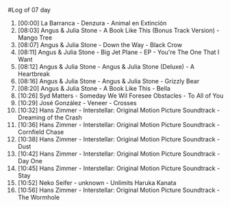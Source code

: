 #Log of 07 day

1. [00:00] La Barranca - Denzura - Animal en Extinción
1. [08:03] Angus & Julia Stone - A Book Like This (Bonus Track Version) - Mango Tree
1. [08:07] Angus & Julia Stone - Down the Way - Black Crow
1. [08:11] Angus & Julia Stone - Big Jet Plane - EP - You're The One That I Want
1. [08:12] Angus & Julia Stone - Angus & Julia Stone (Deluxe) - A Heartbreak
1. [08:16] Angus & Julia Stone - Angus & Julia Stone - Grizzly Bear
1. [08:20] Angus & Julia Stone - A Book Like This - Bella
1. [10:26] Syd Matters - Someday We Wil Foresee Obstacles - To All of You
1. [10:29] José González - Veneer - Crosses
1. [10:32] Hans Zimmer - Interstellar: Original Motion Picture Soundtrack - Dreaming of the Crash
1. [10:36] Hans Zimmer - Interstellar: Original Motion Picture Soundtrack - Cornfield Chase
1. [10:38] Hans Zimmer - Interstellar: Original Motion Picture Soundtrack - Dust
1. [10:42] Hans Zimmer - Interstellar: Original Motion Picture Soundtrack - Day One
1. [10:45] Hans Zimmer - Interstellar: Original Motion Picture Soundtrack - Stay
1. [10:52] Neko Seifer - unknown - Unlimits Haruka Kanata
1. [10:56] Hans Zimmer - Interstellar: Original Motion Picture Soundtrack - The Wormhole
